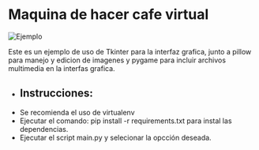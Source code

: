 # Maquina de hacer cafe virtual
![Ejemplo](https://github.com/vhngroup/Cafe_Virtual.git/blob/main/static/image.png)

Este es un ejemplo de uso de Tkinter para la interfaz grafica, junto a pillow para manejo y edicion de imagenes y pygame para incluir archivos multimedia en la interfas grafica.

* ## Instrucciones:
* Se recomienda el uso de virtualenv
* Ejecutar el comando: pip install -r requirements.txt para instal las dependencias.
* Ejecutar el script main.py y selecionar la opcción deseada.